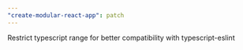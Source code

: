 ```yaml
---
"create-modular-react-app": patch
---
```


Restrict typescript range for better compatibility with typescript-eslint
